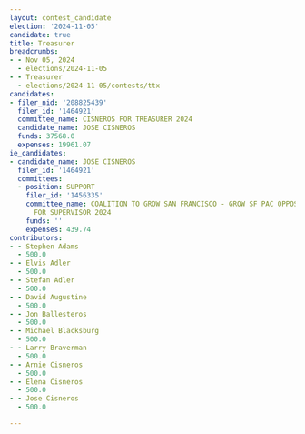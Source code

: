 ```yaml
---
layout: contest_candidate
election: '2024-11-05'
candidate: true
title: Treasurer
breadcrumbs:
- - Nov 05, 2024
  - elections/2024-11-05
- - Treasurer
  - elections/2024-11-05/contests/ttx
candidates:
- filer_nid: '208825439'
  filer_id: '1464921'
  committee_name: CISNEROS FOR TREASURER 2024
  candidate_name: JOSE CISNEROS
  funds: 37568.0
  expenses: 19961.07
ie_candidates:
- candidate_name: JOSE CISNEROS
  filer_id: '1464921'
  committees:
  - position: SUPPORT
    filer_id: '1456335'
    committee_name: COALITION TO GROW SAN FRANCISCO - GROW SF PAC OPPOSING PRESTON
      FOR SUPERVISOR 2024
    funds: ''
    expenses: 439.74
contributors:
- - Stephen Adams
  - 500.0
- - Elvis Adler
  - 500.0
- - Stefan Adler
  - 500.0
- - David Augustine
  - 500.0
- - Jon Ballesteros
  - 500.0
- - Michael Blacksburg
  - 500.0
- - Larry Braverman
  - 500.0
- - Arnie Cisneros
  - 500.0
- - Elena Cisneros
  - 500.0
- - Jose Cisneros
  - 500.0

---
```


